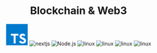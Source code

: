 <h1 align="center">Blockchain & Web3</h1>

<p align="center">
  <img src="https://raw.githubusercontent.com/devicons/devicon/master/icons/typescript/typescript-original.svg" alt="typescript" width="60" height="60"/>  
  <img src="https://cdn.worldvectorlogo.com/logos/nextjs-2.svg" alt="nextjs" width="60" height="60"/>   
  <img  src="https://profilinator.rishav.dev/skills-assets/nodejs-original-wordmark.svg" alt="Node.js" height="60" /> 
  <img src="https://docs.nestjs.com/assets/logo-small.svg" alt="linux" width="60" height="60"/>
  <img src="https://docs.soliditylang.org/en/v0.8.11/_static/logo.svg" alt="linux" width="60" height="60"/>
  <img src="https://www.rust-lang.org/static/images/rust-logo-blk.svg" alt="linux" width="60" height="60"/>
  <img src="https://s2.coinmarketcap.com/static/img/coins/64x64/1.png" alt="linux" width="60" height="60"/>
</p>

